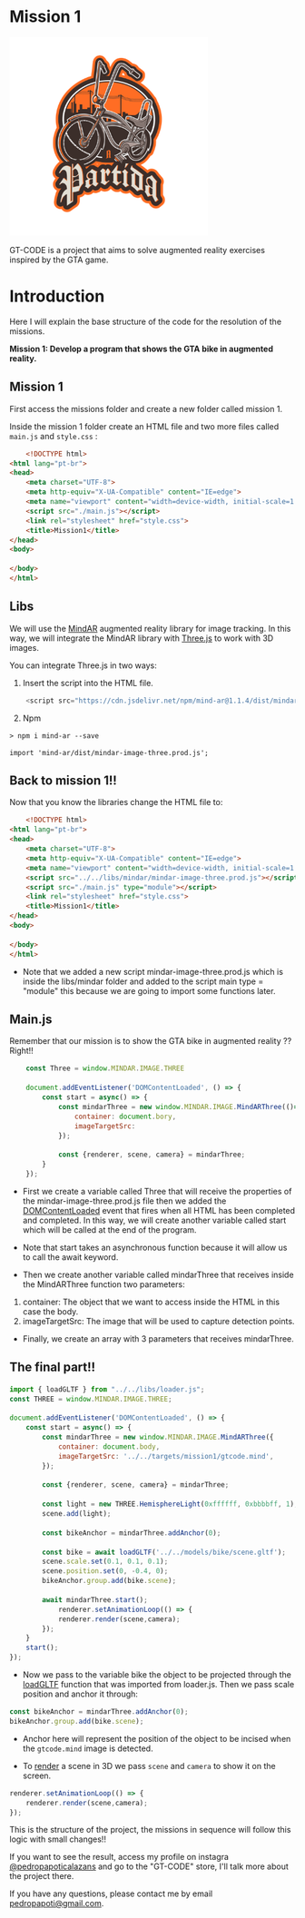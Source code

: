 # Mission 1

<p aling="center">
    <img  width="350" height="350" src="../../targets/mission1/mission1.png">
</p>

GT-CODE is a project that aims to solve augmented reality exercises inspired by the GTA game.

# Introduction 

Here I will explain the base structure of the code for the resolution of the missions.

**Mission 1: Develop a program that shows the GTA bike in augmented reality.**

## Mission 1
First access the missions folder and create a new folder called mission 1.

Inside the mission 1 folder create an HTML file and two more files called `main.js` and `style.css` :

```html
    <!DOCTYPE html>
<html lang="pt-br">
<head>
    <meta charset="UTF-8">
    <meta http-equiv="X-UA-Compatible" content="IE=edge">
    <meta name="viewport" content="width=device-width, initial-scale=1.0">
    <script src="./main.js"></script>
    <link rel="stylesheet" href="style.css">
    <title>Mission1</title>
</head>
<body>
  
</body>
</html>
```
## Libs

We will use the [MindAR](https://hiukim.github.io/mind-ar-js-doc/) augmented reality library for image tracking. In this way, we will integrate the MindAR library with [Three.js](https://threejs.org/) to work with 3D images.


You can integrate Three.js in two ways:

1. Insert the script into the HTML file.
```javascript
    <script src="https://cdn.jsdelivr.net/npm/mind-ar@1.1.4/dist/mindar-image-three.prod.js"></script>
```
2.  Npm
```
> npm i mind-ar --save
```
```
import 'mind-ar/dist/mindar-image-three.prod.js';
```

## Back to mission 1!!

Now that you know the libraries change the HTML file to:

```html
    <!DOCTYPE html>
<html lang="pt-br">
<head>
    <meta charset="UTF-8">
    <meta http-equiv="X-UA-Compatible" content="IE=edge">
    <meta name="viewport" content="width=device-width, initial-scale=1.0">
    <script src="../../libs/mindar/mindar-image-three.prod.js"></script> 
    <script src="./main.js" type="module"></script>
    <link rel="stylesheet" href="style.css">
    <title>Mission1</title>
</head>
<body>
  
</body>
</html>
```
- Note that we added a new script mindar-image-three.prod.js which is inside the libs/mindar folder and added to the script main type = "module" this because we are going to import some functions later.

## Main.js

Remember that our mission is to show the GTA bike in augmented reality ?? Right!!

```javascript
    const Three = window.MINDAR.IMAGE.THREE

    document.addEventListener('DOMContentLoaded', () => {
        const start = async() => {
            const mindarThree = new window.MINDAR.IMAGE.MindARThree(()=> {
                container: document.bory,
                imageTargetSrc: 
            });
            
            const {renderer, scene, camera} = mindarThree;
        }
    });
```
- First we create a variable called Three that will receive the properties of the mindar-image-three.prod.js file
then we added the [DOMContentLoaded](https://developer.mozilla.org/pt-BR/docs/Web/API/Window/DOMContentLoaded_event) event that fires when all HTML has been completed and completed.
In this way, we will create another variable called start which will be called at the end of the program.

- Note that start takes an asynchronous function because it will allow us to call the await keyword.

- Then we create another variable called mindarThree that receives inside the MindARThree function
two parameters:
1) container: The object that we want to access inside the HTML in this case the body.
2) imageTargetSrc: The image that will be used to capture detection points.

- Finally, we create an array with 3 parameters that receives mindarThree.


## The final part!!
```javascript
import { loadGLTF } from "../../libs/loader.js";
const THREE = window.MINDAR.IMAGE.THREE;

document.addEventListener('DOMContentLoaded', () => {
    const start = async() => {
        const mindarThree = new window.MINDAR.IMAGE.MindARThree({
            container: document.body,
            imageTargetSrc: '../../targets/mission1/gtcode.mind',
        });

        const {renderer, scene, camera} = mindarThree;

        const light = new THREE.HemisphereLight(0xffffff, 0xbbbbff, 1);
        scene.add(light);

        const bikeAnchor = mindarThree.addAnchor(0);

        const bike = await loadGLTF('../../models/bike/scene.gltf');
        scene.scale.set(0.1, 0.1, 0.1);
        scene.position.set(0, -0.4, 0);
        bikeAnchor.group.add(bike.scene);

        await mindarThree.start();
            renderer.setAnimationLoop(() => {
            renderer.render(scene,camera);
        });
    }
    start();
});
```
- Now we pass to the variable bike the object to be projected through the [loadGLTF](https://threejs.org/manual/#en/load-gltf) function that was imported from loader.js. Then we pass scale position and anchor it through:

```javascript
const bikeAnchor = mindarThree.addAnchor(0);
bikeAnchor.group.add(bike.scene);
```
- Anchor here will represent the position of the object to be incised when the `gtcode.mind` image is detected.

- To [render](https://threejs.org/manual/#en/fundamentals) a scene in 3D we pass `scene` and `camera` to show it on the screen.

```javascript
renderer.setAnimationLoop(() => {
    renderer.render(scene,camera); 
});
```
This is the structure of the project, the missions in sequence will follow this logic with small changes!!

If you want to see the result, access my profile on instagra [@pedropapoticalazans](https://www.instagram.com/pedropapoticalazans/) and go to the "GT-CODE" store, I'll talk more about the project there.

If you have any questions, please contact me by email pedropapoti@gmail.com.

